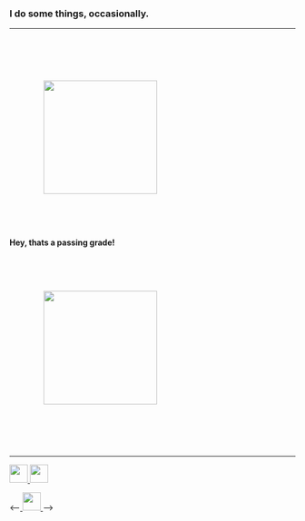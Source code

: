 ### I do some things, occasionally.
<hr>
<br>
<a href="https://github.com/anuraghazra/github-readme-stats">
  <img height=200 align="center" style="margin: 30px 30px 30px 30px; padding: 30px 30px 30px 30px;" src="https://github-readme-stats.vercel.app/api?username=DamienDavisNeff&layout=compact&theme=transparent" />
</a>
<br><br>
<b>Hey, thats a passing grade!</b>
<br><br>
<a href="https://github.com/DamienDavisNeff/">
  <img height=200 align="center" style="margin: 30px 30px 30px 30px; padding: 30px 30px 30px 30px;"  src="https://github-readme-stats.vercel.app/api/top-langs?username=DamienDavisNeff&layout=compact&theme=transparent&card_width=320" />
</a>
<br><br>
<hr>

<!-- Social Media Icons: https://github.com/gauravghongde -->
<a href="https://www.twitter.com/DamienDavisNeff">
  <img src="https://github.com/gauravghongde/social-icons/blob/master/SVG/Color/Twitter.svg" style="width: 2rem">
</a>

<a href="https://github.com/DamienDavisNeff">
  <img src="https://github.com/gauravghongde/social-icons/blob/master/SVG/Color/Github.svg" style="width: 2rem">
</a>

<--<a href="https://www.damiendavisneff.com/support">
  <img src="https://github.com/gauravghongde/social-icons/blob/master/SVG/Color/Gmail.svg" style="width: 2rem">
</a>-->

